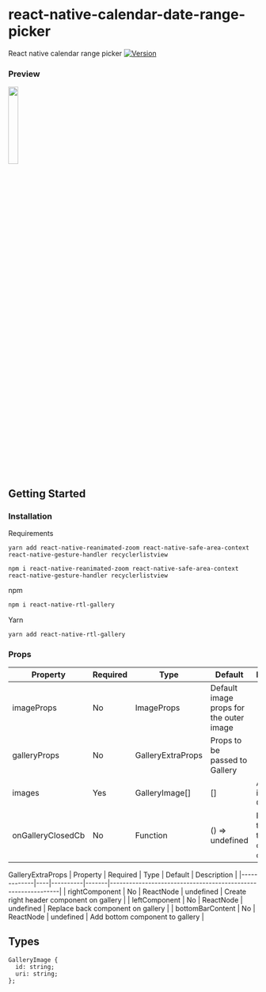 # react-native-calendar-date-range-picker
React native calendar range picker
[![Version](https://img.shields.io/npm/v/react-native-calendar-date-range-picker.svg)](https://www.npmjs.com/package/react-native-calendars)

### Preview

<img src="https://user-images.githubusercontent.com/69788216/207879582-128d1c39-a8ce-48b9-b668-53904718acb3.gif" width="20%" height="20%">

## Getting Started

### Installation

Requirements 
```
yarn add react-native-reanimated-zoom react-native-safe-area-context react-native-gesture-handler recyclerlistview
```
```
npm i react-native-reanimated-zoom react-native-safe-area-context react-native-gesture-handler recyclerlistview
```

npm
```bash
npm i react-native-rtl-gallery
````
Yarn
```
yarn add react-native-rtl-gallery
```

### Props


| Property | Required | Type | Default | Description |
|-------------|----|----------|-------|--------------------------------------------------------------|
| imageProps | No | ImageProps | Default image props for the outer image |
| galleryProps | No | GalleryExtraProps | Props to be passed to Gallery |
| images | Yes | GalleryImage[] | [] | Array of images in Gallery |
| onGalleryClosedCb | No | Function | () => undefined | Function that's triggered on gallery close |

GalleryExtraProps
| Property | Required | Type | Default | Description |
|-------------|----|----------|-------|--------------------------------------------------------------|
| rightComponent | No | ReactNode | undefined | Create right header component on gallery |
| leftComponent | No | ReactNode | undefined | Replace back component on gallery |
| bottomBarContent | No | ReactNode | undefined | Add bottom component to gallery |


## Types

```
GalleryImage {
  id: string;
  uri: string;
};
```

